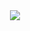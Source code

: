<div align="center">
  <img src="https://64.media.tumblr.com/f0b1c541b0b90eccb870687ba7dff3f2/a03d75b202d36d4e-d7/s1280x1920/8484856388169ca577bc39858300c3decf02a2ac.pnj">
</div>
